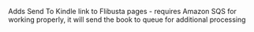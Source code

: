 Adds Send To Kindle link to Flibusta pages - requires Amazon SQS for working properly, it will send the book to queue for additional processing
